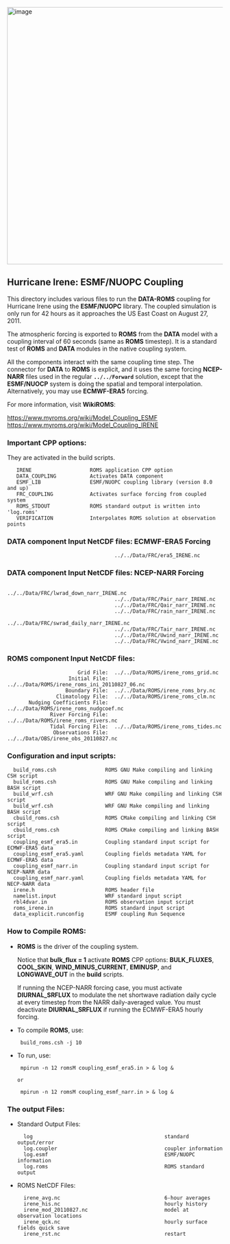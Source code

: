 <img width="600" alt="image" src="https://github.com/myroms/roms_test/assets/23062912/ad6a7ef1-1fed-4b2e-96b9-9c53615b9333">

## Hurricane Irene: ESMF/NUOPC Coupling

This directory includes various files to run the **DATA-ROMS**
coupling for Hurricane Irene using the **ESMF/NUOPC** library. The
coupled simulation is only run for 42 hours as it approaches the
US East Coast on August 27, 2011.

The atmospheric forcing is exported to **ROMS** from the **DATA** model
with a coupling interval of 60 seconds (same as **ROMS** timestep). It
is a standard test of **ROMS** and **DATA** modules in the native coupling
system.

All the components interact with the same coupling time step.
The connector for **DATA** to **ROMS** is explicit, and it uses the same
forcing **NCEP-NARR** files used in the regular **`../../Forward`** solution,
except that the **ESMF/NUOCP** system is doing the spatial and temporal
interpolation. Alternatively, you may use **ECMWF-ERA5** forcing.

For more information, visit **WikiROMS**:

https://www.myroms.org/wiki/Model_Coupling_ESMF
https://www.myroms.org/wiki/Model_Coupling_IRENE


### Important CPP options:

They are activated in the build scripts.

```
   IRENE                   ROMS application CPP option
   DATA_COUPLING           Activates DATA component
   ESMF_LIB                ESMF/NUOPC coupling library (version 8.0 and up)
   FRC_COUPLING            Activates surface forcing from coupled system
   ROMS_STDOUT             ROMS standard output is written into 'log.roms'
   VERIFICATION            Interpolates ROMS solution at observation points
```

### DATA component Input NetCDF files: ECMWF-ERA5 Forcing

```
                                   ../../Data/FRC/era5_IRENE.nc
```

### DATA component Input NetCDF files: NCEP-NARR Forcing

```
                                   ../../Data/FRC/lwrad_down_narr_IRENE.nc
                                   ../../Data/FRC/Pair_narr_IRENE.nc
                                   ../../Data/FRC/Qair_narr_IRENE.nc
                                   ../../Data/FRC/rain_narr_IRENE.nc
                                   ../../Data/FRC/swrad_daily_narr_IRENE.nc
                                   ../../Data/FRC/Tair_narr_IRENE.nc
                                   ../../Data/FRC/Uwind_narr_IRENE.nc
                                   ../../Data/FRC/Vwind_narr_IRENE.nc
```

### ROMS component Input NetCDF files:

```
                       Grid File:  ../../Data/ROMS/irene_roms_grid.nc
                    Initial File:  ../../Data/ROMS/irene_roms_ini_20110827_06.nc
                   Boundary File:  ../../Data/ROMS/irene_roms_bry.nc
                Climatology File:  ../../Data/ROMS/irene_roms_clm.nc
       Nudging Coefficients File:  ../../Data/ROMS/irene_roms_nudgcoef.nc
              River Forcing File:  ../../Data/ROMS/irene_roms_rivers.nc
              Tidal Forcing File:  ../../Data/ROMS/irene_roms_tides.nc
               Observations File:  ../../Data/OBS/irene_obs_20110827.nc
```

### Configuration and input scripts:

```
  build_roms.csh                ROMS GNU Make compiling and linking CSH script
  build_roms.csh                ROMS GNU Make compiling and linking BASH script
  build_wrf.csh                 WRF GNU Make compiling and linking CSH script
  build_wrf.csh                 WRF GNU Make compiling and linking BASH script
  cbuild_roms.csh               ROMS CMake compiling and linking CSH script
  cbuild_roms.csh               ROMS CMake compiling and linking BASH script
  coupling_esmf_era5.in         Coupling standard input script for ECMWF-ERA5 data
  coupling_esmf_era5.yaml       Coupling fields metadata YAML for ECMWF-ERA5 data
  coupling_esmf_narr.in         Coupling standard input script for NCEP-NARR data
  coupling_esmf_narr.yaml       Coupling fields metadata YAML for NECP-NARR data
  irene.h                       ROMS header file
  namelist.input                WRF standard input script
  rbl4dvar.in                   ROMS observation input script
  roms_irene.in                 ROMS standard input script
  data_explicit.runconfig       ESMF coupling Run Sequence
 ```
     
### How to Compile ROMS:

- **ROMS** is the driver of the coupling system.

  Notice that **bulk_flux = 1** activate **ROMS** CPP options: **BULK_FLUXES**, **COOL_SKIN**,
  **WIND_MINUS_CURRENT**, **EMINUSP**, and **LONGWAVE_OUT** in the **build** scripts.

  If running the NCEP-NARR forcing case, you must activate **DIURNAL_SRFLUX** to
  modulate the net shortwave radiation daily cycle at every timestep from the NARR
  daily-averaged value. You must deactivate **DIURNAL_SRFLUX** if running the
  ECMWF-ERA5 hourly forcing.

- To compile **ROMS**, use:
   ```
    build_roms.csh -j 10
   ```
- To run, use:
   ```
    mpirun -n 12 romsM coupling_esmf_era5.in > & log &

   or

    mpirun -n 12 romsM coupling_esmf_narr.in > & log &
   ```

### The output Files:

- Standard Output Files:

  ```
    log                                           standard output/error
    log.coupler                                   coupler information
    log.esmf                                      ESMF/NUOPC information
    log.roms                                      ROMS standard output
  ```

- ROMS NetCDF Files:

  ```
    irene_avg.nc                                  6-hour averages
    irene_his.nc                                  hourly history
    irene_mod_20110827.nc                         model at observation locations
    irene_qck.nc                                  hourly surface fields quick save
    irene_rst.nc                                  restart
  ```
